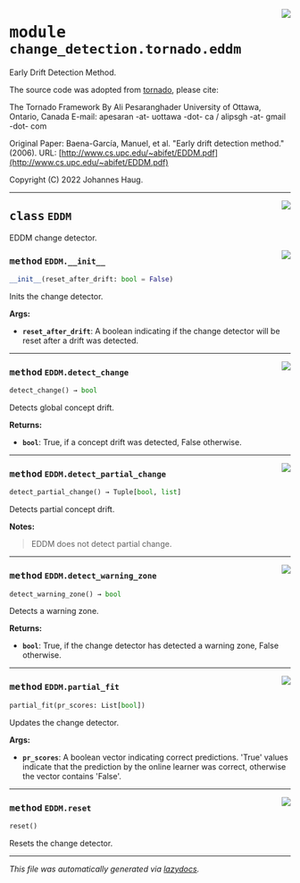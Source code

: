 <!-- markdownlint-disable -->

<a href="https://github.com/haugjo/float/tree/main/float/change_detection/tornado/eddm.py#L0"><img align="right" style="float:right;" src="https://img.shields.io/badge/-source-cccccc?style=flat-square"></a>

# <kbd>module</kbd> `change_detection.tornado.eddm`
Early Drift Detection Method. 

The source code was adopted from [tornado](https://github.com/alipsgh/tornado), please cite: 

The Tornado Framework By Ali Pesaranghader University of Ottawa, Ontario, Canada E-mail: apesaran -at- uottawa -dot- ca / alipsgh -at- gmail -dot- com 

Original Paper: Baena-García, Manuel, et al. "Early drift detection method." (2006). URL: [http://www.cs.upc.edu/~abifet/EDDM.pdf](http://www.cs.upc.edu/~abifet/EDDM.pdf) 

Copyright (C) 2022 Johannes Haug. 



---

<a href="https://github.com/haugjo/float/tree/main/float/change_detection/tornado/eddm.py#L20"><img align="right" style="float:right;" src="https://img.shields.io/badge/-source-cccccc?style=flat-square"></a>

## <kbd>class</kbd> `EDDM`
EDDM change detector. 

<a href="https://github.com/haugjo/float/tree/main/float/change_detection/tornado/eddm.py#L22"><img align="right" style="float:right;" src="https://img.shields.io/badge/-source-cccccc?style=flat-square"></a>

### <kbd>method</kbd> `EDDM.__init__`

```python
__init__(reset_after_drift: bool = False)
```

Inits the change detector. 



**Args:**
 
 - <b>`reset_after_drift`</b>:  A boolean indicating if the change detector will be reset after a drift was detected. 




---

<a href="https://github.com/haugjo/float/tree/main/float/change_detection/tornado/eddm.py#L92"><img align="right" style="float:right;" src="https://img.shields.io/badge/-source-cccccc?style=flat-square"></a>

### <kbd>method</kbd> `EDDM.detect_change`

```python
detect_change() → bool
```

Detects global concept drift. 



**Returns:**
 
 - <b>`bool`</b>:  True, if a concept drift was detected, False otherwise. 

---

<a href="https://github.com/haugjo/float/tree/main/float/change_detection/tornado/eddm.py#L100"><img align="right" style="float:right;" src="https://img.shields.io/badge/-source-cccccc?style=flat-square"></a>

### <kbd>method</kbd> `EDDM.detect_partial_change`

```python
detect_partial_change() → Tuple[bool, list]
```

Detects partial concept drift. 



**Notes:**

> EDDM does not detect partial change. 

---

<a href="https://github.com/haugjo/float/tree/main/float/change_detection/tornado/eddm.py#L108"><img align="right" style="float:right;" src="https://img.shields.io/badge/-source-cccccc?style=flat-square"></a>

### <kbd>method</kbd> `EDDM.detect_warning_zone`

```python
detect_warning_zone() → bool
```

Detects a warning zone. 



**Returns:**
 
 - <b>`bool`</b>:  True, if the change detector has detected a warning zone, False otherwise. 

---

<a href="https://github.com/haugjo/float/tree/main/float/change_detection/tornado/eddm.py#L54"><img align="right" style="float:right;" src="https://img.shields.io/badge/-source-cccccc?style=flat-square"></a>

### <kbd>method</kbd> `EDDM.partial_fit`

```python
partial_fit(pr_scores: List[bool])
```

Updates the change detector. 



**Args:**

- <b>`pr_scores`</b>: A boolean vector indicating correct predictions. 'True' values indicate that the prediction by the  online learner was correct, otherwise the vector contains 'False'.

---

<a href="https://github.com/haugjo/float/tree/main/float/change_detection/tornado/eddm.py#L44"><img align="right" style="float:right;" src="https://img.shields.io/badge/-source-cccccc?style=flat-square"></a>

### <kbd>method</kbd> `EDDM.reset`

```python
reset()
```

Resets the change detector. 




---

_This file was automatically generated via [lazydocs](https://github.com/ml-tooling/lazydocs)._

